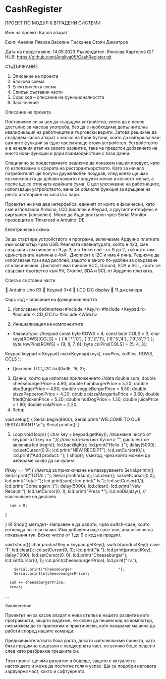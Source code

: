 # CashRegister
ПРОЕКТ ПО МОДУЛ 8 
ВГРАДЕНИ СИСТЕМИ

Име на проект: Касов апарат

 

Екип: 
Анелия Лявова
Веселин Пискачев
Стоян Димитров


Дата на представяне: 14.05.2023
Ръководител: Янислав Картелов
GIT HUB: https://github.com/Aneliya05/CashRegister.git


СЪДЪРЖАНИЕ

1.	Описание на проекта
2.	Блокова схема
3.	Електрическа схема
4.	Списък съставни части
5.	Сорс код – описание на функционалността
6.	Заключение



























Описание на проекта

Поставихме си за цел да създадем устройство, което да е лесно достъпно за масова употреба, без да е необходима допълнителна квалификация на работниците в търговски вериги. Затова решихме да създадем касов апарат с малко на брой бутони, който да извършва най-важните функции за едно пресмятащо стоки устройство. Устройството е в началния етап на своето развитие, така че предстои добавянето на много нови функции и дори взаимодействие с бази данни.

Специално за представянето решихме да покажем нашия продукт, като го използваме в сферата на ресторантьорството. Като за начало потребителят ще получи дружелюбен поздрав, след което ще има възможността да добави каквито продукти желае и колкото желае, а после ще се отпечата крайната сума. С цел улесняване на работниците, използващи устройството, вече се обмисля функция за връщане на ресто и отваряне на касата с пари. 

Проектът ни има два интерфейса, единият от които е физически, като сме използвали Arduino, LCD дисплей и Keypad, а другият интерфейс е виртуален (конзолен). Може да бъде достъпен чрез Serial Monitor прозорците в Tinkercad и Arduino IDE.
















Електрическа схема
  














За да стартира устройството и програма, включваме Ардуино платката към компютър чрез USB. Реалната клавиатурата, която е 4x3, сме свързали към пинове от 9 до 3, а в Tinkercad – от 9 до 2, тъй като там единствената налична е 4x4 . Дисплеят е I2C и има 4 пина. Решихме да използваме този вид дисплей, защото е много по-удобен за свързване от класическия. Дисплеят има пинове VCC, Ground, SDA и SCL, които се свързват съответно към 5V, Ground, SDA и SCL от Ардуино платката.


Списък съставни части

	Arduino Uno R3
	Keypad 3*4
	LCD I2C display
	11 джъмпера







Сорс код – описание на функционалността

1)	 Използвани библиотеки
 #include <Key.h>
 #include <Keypad.h>
 #include <LCD_I2C.h>
 #include <Wire.h>
  
2)	Инициализация на компонентите 
-	Клавиатура:
//keypad
const byte ROWS = 4; 
const byte COLS = 3; 
char keys[ROWS][COLS] = {
  {'#','*','0'},
  {'3','2','1'},
  {'6','5','4'},
  {'9','8','7'}
};
byte rowPins[ROWS] = {9, 8, 7, 6}; 
byte colPins[COLS] = {5, 4, 3}; 

Keypad keypad = Keypad( makeKeymap(keys), rowPins, colPins, ROWS, COLS );

-	Дисплей:
LCD_I2C lcd(0x3F, 16, 2);

3)	 Данни, които ще използва приложението
//data
double sum;
double cheeseburgerPrice = 4.90;
double hamburgerPrice = 5.20;
double bbqBurgerPrice = 4.80;
double veggieBurgerPrice = 5.50;
double pizzaPepperoniPrice = 4.20;
double pizzaMargaritaPrice = 3.60;
double friedChickenPrice = 5.20;
double hotDogPrice = 1.30;
double juicePrice = 1.80;
double colaPrice = 2.20;
4)	Setup

void setup() {
  Serial.begin(9600);
  Serial.print("WELCOME TO OUR RESTAURANT! \n");
  Serial.println();
}

5)	Loop
void loop()
{
  char key = keypad.getKey(); //взимаме число от keypad-а
  if(key == '*'){     //ако натиснатият бутон е “*”, дисплеят се включва
    lcd.begin();
    lcd.backlight();
    lcd.print("Hello :)");
    delay(5000);
       lcd.setCursor(0,0);
       lcd.print("NEW RECEIPT");
    lcd.setCursor(0,1);
    lcd.print("Add product: ");
  }
  shop(); //метод, чрез който можем да избираме какво да си купим
  
  if(key == '#'){   //метод за приключване на пазаруването
         Serial.println();
      Serial.print("TOTAL:                           ");
      Serial.println(sum);
      lcd.clear();
      lcd.setCursor(0,0);
      lcd.print("Total: ");
      lcd.print(sum);
      lcd.print(" lv.");
      lcd.setCursor(0,1);
         lcd.print("Come again :)");
         delay(5000);
         lcd.clear();
      lcd.print("New Receipt:");
      lcd.setCursor(0, 1);
      lcd.print("Press *");
      lcd.noDisplay(); //изключване на дисплея

      sum = 0;
  }
  
}
6)	Shop() методът- 
Направен е да работи, чрез switch-case, който изглежда по този начин. Има добавени още case-ове, аналогични на показания тук. Всяко число от 1 до 9 е код на продукт.

void shop(){
  char productKey = keypad.getKey();
  switch(productKey){
    case '1':
        lcd.clear();
        lcd.setCursor(0, 0);
        lcd.print("# ");
             lcd.print(productKey);
        delay(1000);
        lcd.setCursor(0, 0);
          lcd.print("Cheeseburger");
        lcd.setCursor(0, 1);
        lcd.print(cheeseburgerPrice);
        lcd.print(" lv.");

        Serial.print("Cheeseburger                     ");
        Serial.println(cheeseburgerPrice);

      sum += cheeseburgerPrice;
      break;
...




Заключение

Проектът ни за касов апарат е нова стъпка в нашето развитие като програмисти, защото видяхме, че освен да пишем код на компютър, ние можем да го приложим и практически, като накараме машина да работи според нашите команди.

Предизвикателствата бяха доста, докато изпълнявахме проекта, като бяха предимно свързани с хардуерната част, но всичко беше решено след като разбрахме грешките си.

Този проект ще има развитие в бъдеще, защото е актуален в настоящето и може да постигне голям успех. Ще се подобри неговата хардуерна част, както и софтуерната.


